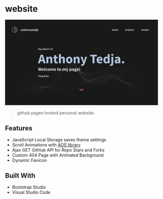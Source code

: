 # website

[![Website Preview](assets/img/preview.jpg)](https://anthonytedja.github.io/)

> github pages hosted personal website.

## Features

- JavaScript Local Storage saves theme settings
- Scroll Animations with [AOS library](https://github.com/michalsnik/aos)
- Ajax GET GitHub API for Repo Stars and Forks
- Custom 404 Page with Animated Background
- Dynamic Favicon

## Built With

- Bootstrap Studio
- Visual Studio Code
